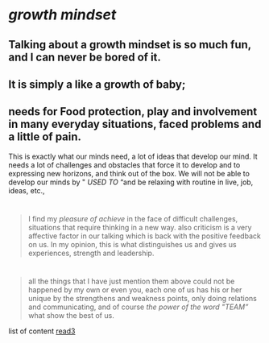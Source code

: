 
 # __*growth mindset*__
##  Talking about a growth mindset is so much fun, and I can never be bored of it.
## It is simply a like a growth of baby;  
## needs for Food protection, play and involvement in many everyday situations, faced problems and a little of pain.
 This is exactly what our minds need, a lot of ideas that develop our mind.
 It needs a lot of challenges and obstacles that force it to develop and to expressing new horizons, and think out of the box. We will not be able to develop our minds by "  *USED TO* “and be relaxing with routine in live, job, ideas, etc., 
#
> I find my *pleasure of achieve* in the face of difficult challenges, situations that require thinking in a new way. also criticism is a very affective factor in our talking  which is back with the positive feedback on us. In my opinion, this is what distinguishes us and gives us experiences, strength and leadership. 
#
> all the things that I have just mention them above could not be happened by my own or even you, each one of us has his or her unique by the strengthens and weakness points,  only doing relations and communicating, and of course *the power of the word "TEAM”* what show the best of us.
 
 list of content 
 [read3](https://esraaabuhana.github.io/Reade03/)

